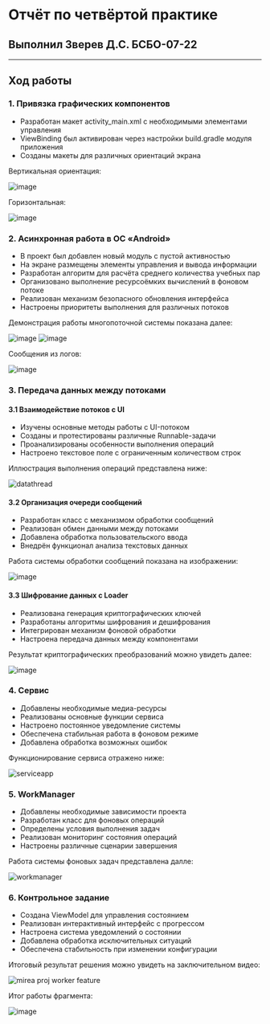 # Отчёт по четвёртой практике
## Выполнил Зверев Д.С. БСБО-07-22
---
## Ход работы
### 1. Привязка графических компонентов
- Разработан макет activity_main.xml с необходимыми элементами управления
- ViewBinding был активирован через настройки build.gradle модуля приложения
- Созданы макеты для различных ориентаций экрана
  
Вертикальная ориентация:

![image](https://github.com/user-attachments/assets/df5d1ff0-8f5e-4860-bdd3-9e8bc7016453)

Горизонтальная:

![image](https://github.com/user-attachments/assets/665960b2-4a5f-4409-87d6-7c4e3aa1344a)

### 2. Асинхронная работа в ОС «Android»
- В проект был добавлен новый модуль с пустой активностью
- На экране размещены элементы управления и вывода информации
- Разработан алгоритм для расчёта среднего количества учебных пар
- Организовано выполнение ресурсоёмких вычислений в фоновом потоке
- Реализован механизм безопасного обновления интерфейса
- Настроены приоритеты выполнения для различных потоков
  
Демонстрация работы многопоточной системы показана далее:
  
![image](https://github.com/user-attachments/assets/eb11f516-c3ae-4735-b45c-e02a82c28c6d)
![image](https://github.com/user-attachments/assets/7bad615f-94a5-4279-8d5d-8e5d74273e46)

Сообщения из логов:

![image](https://github.com/user-attachments/assets/9cb90b56-669e-4c9a-8525-2b14a88e90ab)

### 3. Передача данных между потоками
#### 3.1 Взаимодействие потоков с UI
- Изучены основные методы работы с UI-потоком
- Созданы и протестированы различные Runnable-задачи
- Проанализированы особенности выполнения операций
- Настроено текстовое поле с ограниченным количеством строк
  
Иллюстрация выполнения операций представлена ниже:

![datathread](https://github.com/user-attachments/assets/ae3f42af-ea7f-49bc-9000-2a33ef068e48)

#### 3.2 Организация очереди сообщений
- Разработан класс с механизмом обработки сообщений
- Реализован обмен данными между потоками
- Добавлена обработка пользовательского ввода
- Внедрён функционал анализа текстовых данных

Работа системы обработки сообщений показана на изображении:

![image](https://github.com/user-attachments/assets/32b30f51-3ad6-4c09-83ed-15d9cb35dcf2)

#### 3.3 Шифрование данных с Loader
- Реализована генерация криптографических ключей
- Разработаны алгоритмы шифрования и дешифрования
- Интегрирован механизм фоновой обработки
- Настроена передача данных между компонентами

Результат криптографических преобразований можно увидеть далее:

![image](https://github.com/user-attachments/assets/e8aaa650-3086-4408-aa47-807944fa9c58)

### 4. Сервис
- Добавлены необходимые медиа-ресурсы
- Реализованы основные функции сервиса
- Настроено постоянное уведомление системы
- Обеспечена стабильная работа в фоновом режиме
- Добавлена обработка возможных ошибок

Функционирование сервиса отражено ниже:

![serviceapp](https://github.com/user-attachments/assets/d42309fa-2c64-4a4c-8ac7-402aeda0cfd1)

### 5. WorkManager
- Добавлены необходимые зависимости проекта
- Разработан класс для фоновых операций
- Определены условия выполнения задач
- Реализован мониторинг состояния операций
- Настроены различные сценарии завершения

Работа системы фоновых задач представлена далле:

![workmanager](https://github.com/user-attachments/assets/a7bcee74-7d68-4db5-97f4-1e45dee30207)

### 6. Контрольное задание
- Создана ViewModel для управления состоянием
- Реализован интерактивный интерфейс с прогрессом
- Настроена система уведомлений о состоянии
- Добавлена обработка исключительных ситуаций
- Обеспечена стабильность при изменении конфигурации

Итоговый результат решения можно увидеть на заключительном видео:

![mirea proj worker feature](https://github.com/user-attachments/assets/151e6d62-9b81-4ed7-b02e-9d8eb3b415f3)

Итог работы фрагмента:

![image](https://github.com/user-attachments/assets/63040305-2b6b-4ad5-868e-757e0ad2946f)

